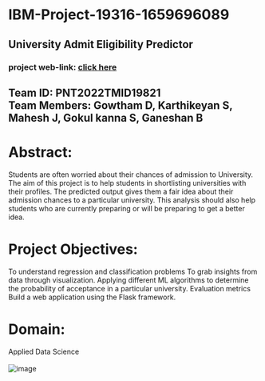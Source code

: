 # IBM-Project-19316-1659696089
## University Admit Eligibility Predictor <br />
### project web-link: [click here](http://ibmsmart.pythonanywhere.com/home) <br/>
## Team ID: PNT2022TMID19821 <br /> Team Members: Gowtham D, Karthikeyan S, Mahesh J, Gokul kanna S, Ganeshan B

# Abstract:
Students are often worried about their chances of admission to University.
The aim of this project is to help students in shortlisting universities with their profiles.
The predicted output gives them a fair idea about their admission chances to a particular university.
This analysis should also help students who are currently preparing or will be preparing to get a better idea.

# Project Objectives:
To understand regression and classification problems
To grab insights from data through visualization.
Applying different ML algorithms to determine the probability of acceptance in a particular university.
Evaluation metrics
Build a web application using the Flask framework.

# Domain:
Applied Data Science <br/> 
<br />
![image](https://user-images.githubusercontent.com/115606971/196098281-8d1455a3-a637-4573-ad9a-2103473e7fd3.png)
